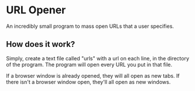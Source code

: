 # URL Opener
An incredibly small program to mass open URLs that a user specifies.

## How does it work?
Simply, create a text file called "urls" with a url on each line, in the directory of the program. The program will open every URL you put in that file.

If a browser window is already opened, they will all open as new tabs. If there isn't a browser window open, they'll all open as new windows.
